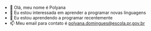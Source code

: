 - 👋 Olá, meu nome é Polyana
- 👀 Eu estou interessada em aprender a programar novas linguagens
- 🌱 Eu estou aprendendo a programar recentemente
- 📫 Meu email para contato é polyana.domingues@escola.pr.gov.br
